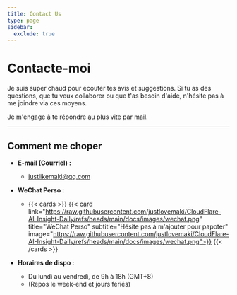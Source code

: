 ```yaml
---
title: Contact Us
type: page
sidebar:
  exclude: true
---
```

# Contacte-moi

Je suis super chaud pour écouter tes avis et suggestions. Si tu as des questions, que tu veux collaborer ou que t'as besoin d'aide, n'hésite pas à me joindre via ces moyens.

Je m'engage à te répondre au plus vite par mail.

---

## **Comment me choper**

*   **E-mail (Courriel) :**
    *   [justlikemaki@qq.com](mailto:justlikemaki@qq.com)

*   **WeChat Perso :**
    *   {{< cards >}}
        {{< card link="https://raw.githubusercontent.com/justlovemaki/CloudFlare-AI-Insight-Daily/refs/heads/main/docs/images/wechat.png" title="WeChat Perso" subtitle="Hésite pas à m'ajouter pour papoter" image="https://raw.githubusercontent.com/justlovemaki/CloudFlare-AI-Insight-Daily/refs/heads/main/docs/images/wechat.png">}}
        {{< /cards >}}

*   **Horaires de dispo :**
    *   Du lundi au vendredi, de 9h à 18h (GMT+8)
    *   (Repos le week-end et jours fériés)